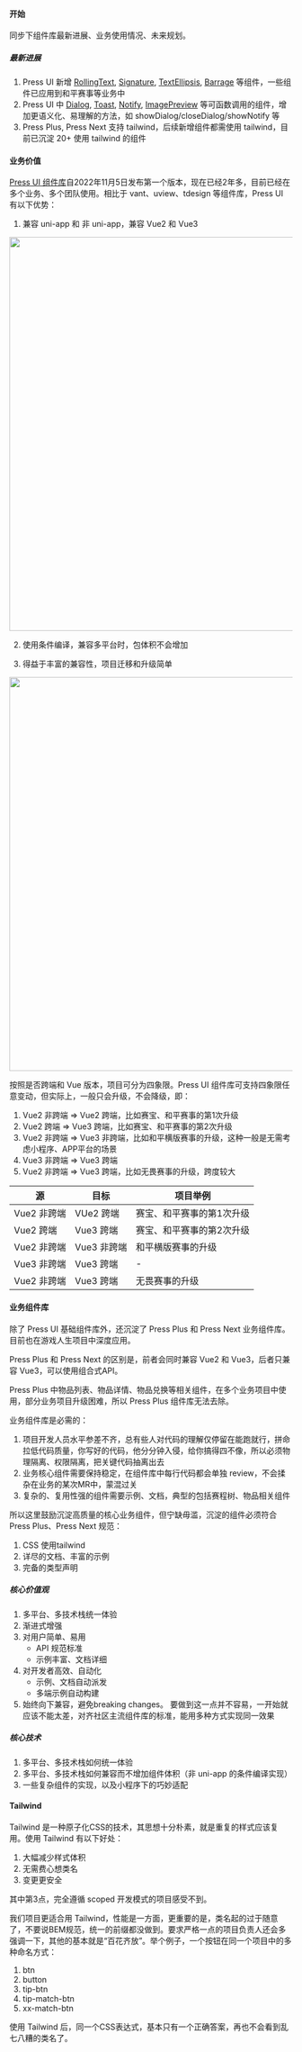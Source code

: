#### 开始

同步下组件库最新进展、业务使用情况、未来规划。


##### 最新进展

1. Press UI 新增 [RollingText](https://h5.igame.qq.com/pmd-mobile.support.press-ui.press-ui/components/press/press-rolling-text.html), [Signature](https://h5.igame.qq.com/pmd-mobile.support.press-ui.press-ui/components/press/press-signature.html), [TextEllipsis](https://h5.igame.qq.com/pmd-mobile.support.press-ui.press-ui/components/press/press-text-ellipsis.html), [Barrage](https://h5.igame.qq.com/pmd-mobile.support.press-ui.press-ui/components/press/press-barrage.html) 等组件，一些组件已应用到和平赛事等业务中
2. Press UI 中 [Dialog](https://h5.igame.qq.com/pmd-mobile.support.press-ui.press-ui/components/press/press-dialog-plus.html), [Toast](https://h5.igame.qq.com/pmd-mobile.support.press-ui.press-ui/components/press/press-toast.html), [Notify](https://h5.igame.qq.com/pmd-mobile.support.press-ui.press-ui/components/press/press-notify.html), [ImagePreview](https://h5.igame.qq.com/pmd-mobile.support.press-ui.press-ui/components/press/press-image-preview.html) 等可函数调用的组件，增加更语义化、易理解的方法，如 showDialog/closeDialog/showNotify 等
3. Press Plus, Press Next 支持 tailwind，后续新增组件都需使用 tailwind，目前已沉淀 20+ 使用 tailwind 的组件

#### 业务价值

[Press UI 组件库](https://h5.igame.qq.com/pmd-mobile.support.press-ui.press-ui/)自2022年11月5日发布第一个版本，现在已经2年多，目前已经在多个业务、多个团队使用。相比于 vant、uview、tdesign 等组件库，Press UI 有以下优势：

1. 兼容 uni-app 和 非 uni-app，兼容 Vue2 和 Vue3

<img src="https://mike-1255355338.cos.ap-guangzhou.myqcloud.com/press/img/services.gif" width="700">

2. 使用条件编译，兼容多平台时，包体积不会增加


3. 得益于丰富的兼容性，项目迁移和升级简单


<img src="https://mike-1255355338.cos.ap-guangzhou.myqcloud.com/article/2025/3/own_mike_cccff3207240d165fb.jpg" width="700">

按照是否跨端和 Vue 版本，项目可分为四象限。Press UI 组件库可支持四象限任意变动，但实际上，一般只会升级，不会降级，即：

1. Vue2 非跨端 => Vue2 跨端，比如赛宝、和平赛事的第1次升级
2. Vue2 跨端 => Vue3 跨端，比如赛宝、和平赛事的第2次升级
3. Vue2 非跨端 => Vue3 非跨端，比如和平横版赛事的升级，这种一般是无需考虑小程序、APP平台的场景
4. Vue3 非跨端 => Vue3 跨端
5. Vue2 非跨端 => Vue3 跨端，比如无畏赛事的升级，跨度较大

| 源          | 目标        | 项目举例                  |
| ----------- | ----------- | ------------------------- |
| Vue2 非跨端 | VUe2 跨端   | 赛宝、和平赛事的第1次升级 |
| Vue2 跨端   | Vue3 跨端   | 赛宝、和平赛事的第2次升级 |
| Vue2 非跨端 | Vue3 非跨端 | 和平横版赛事的升级        |
| Vue3 非跨端 | Vue3 跨端   | -                         |
| Vue2 非跨端 | Vue3 跨端   | 无畏赛事的升级            |

#### 业务组件库

除了 Press UI 基础组件库外，还沉淀了 Press Plus 和 Press Next 业务组件库。目前也在游戏人生项目中深度应用。

Press Plus 和 Press Next 的区别是，前者会同时兼容 Vue2 和 Vue3，后者只兼容 Vue3，可以使用组合式API。

Press Plus 中物品列表、物品详情、物品兑换等相关组件，在多个业务项目中使用，部分业务项目升级困难，所以 Press Plus 组件库无法去除。

业务组件库是必需的：

1. 项目开发人员水平参差不齐，总有些人对代码的理解仅停留在能跑就行，拼命拉低代码质量，你写好的代码，他分分钟入侵，给你搞得四不像，所以必须物理隔离、权限隔离，把关键代码抽离出去
2. 业务核心组件需要保持稳定，在组件库中每行代码都会单独 review，不会揉杂在业务的某次MR中，蒙混过关
3. 复杂的、复用性强的组件需要示例、文档，典型的包括赛程树、物品相关组件

所以这里鼓励沉淀高质量的核心业务组件，但宁缺毋滥，沉淀的组件必须符合 Press Plus、Press Next 规范：

1. CSS 使用tailwind
2. 详尽的文档、丰富的示例
3. 完备的类型声明

##### 核心价值观

1. 多平台、多技术栈统一体验
2. 渐进式增强
3. 对用户简单、易用
   - API 规范标准
   - 示例丰富、文档详细
4. 对开发者高效、自动化
   - 示例、文档自动派发
   - 多端示例自动构建
5. 始终向下兼容，避免breaking changes。
   要做到这一点并不容易，一开始就应该不能太差，对齐社区主流组件库的标准，能用多种方式实现同一效果

##### 核心技术

1. 多平台、多技术栈如何统一体验
2. 多平台、多技术栈如何兼容而不增加组件体积（非 uni-app 的条件编译实现）
3. 一些复杂组件的实现，以及小程序下的巧妙适配

#### Tailwind

Tailwind 是一种原子化CSS的技术，其思想十分朴素，就是重复的样式应该复用。使用 Tailwind 有以下好处：

1. 大幅减少样式体积
2. 无需费心想类名
3. 变更更安全

其中第3点，完全遵循 scoped 开发模式的项目感受不到。

<!-- 除了上面几点，还有一个更重要的好处是，使用了 tailwind 的组件，可以方便沉淀到组件库中。 -->

我们项目更适合用 Tailwind，性能是一方面，更重要的是，类名起的过于随意了，不要说BEM规范，统一的前缀都没做到。要求严格一点的项目负责人还会多强调一下，其他的基本就是“百花齐放”。举个例子，一个按钮在同一个项目中的多种命名方式：

1. btn
2. button
3. tip-btn
4. tip-match-btn
5. xx-match-btn

使用 Tailwind 后，同一个CSS表达式，基本只有一个正确答案，再也不会看到乱七八糟的类名了。
